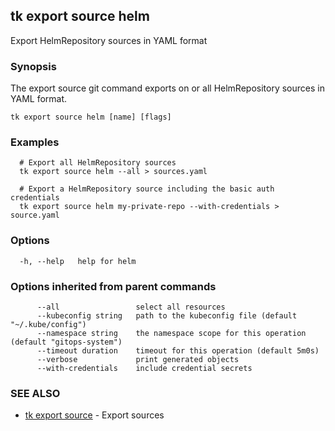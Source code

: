 ## tk export source helm

Export HelmRepository sources in YAML format

### Synopsis

The export source git command exports on or all HelmRepository sources in YAML format.

```
tk export source helm [name] [flags]
```

### Examples

```
  # Export all HelmRepository sources
  tk export source helm --all > sources.yaml

  # Export a HelmRepository source including the basic auth credentials
  tk export source helm my-private-repo --with-credentials > source.yaml

```

### Options

```
  -h, --help   help for helm
```

### Options inherited from parent commands

```
      --all                 select all resources
      --kubeconfig string   path to the kubeconfig file (default "~/.kube/config")
      --namespace string    the namespace scope for this operation (default "gitops-system")
      --timeout duration    timeout for this operation (default 5m0s)
      --verbose             print generated objects
      --with-credentials    include credential secrets
```

### SEE ALSO

* [tk export source](tk_export_source.md)	 - Export sources

